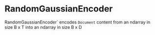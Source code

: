 # RandomGaussianEncoder

RandomGaussianEncoder` encodes ``Document`` content from an ndarray in size B x T into an ndarray in size B x D
